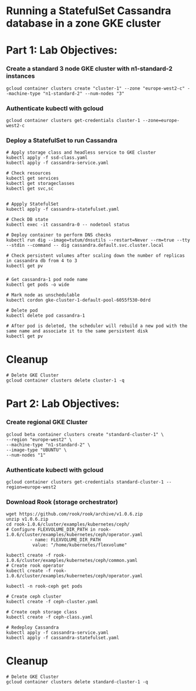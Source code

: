 # Running a StatefulSet Cassandra database in a zone GKE cluster

# Part 1: Lab Objectives:


### Create a standard 3 node GKE cluster with n1-standard-2 instances
```buildoutcfg
gcloud container clusters create "cluster-1" --zone "europe-west2-c" --machine-type "n1-standard-2" --num-nodes "3"
```

### Authenticate kubectl with gcloud
```buildoutcfg
gcloud container clusters get-credentials cluster-1 --zone=europe-west2-c
```

### Deploy a StatefulSet to run Cassandra
```buildoutcfg
# Apply storage class and headless service to GKE cluster
kubectl apply -f ssd-class.yaml
kubectl apply -f cassandra-service.yaml

# Check resources
kubectl get services
kubectl get storageclasses
kubectl get svc,sc


# Appply StatefulSet
kubectl apply -f cassandra-statefulset.yaml

# Check DB state
kubectl exec -it cassandra-0 -- nodetool status

# Deploy container to perform DNS checks
kubectl run dig --image=tutum/dnsutils --restart=Never --rm=true --tty --stdin --command -- dig cassandra.default.svc.cluster.local

# Check persistent volumes after scaling down the number of replicas in cassandra db from 4 to 3
kubectl get pv

```

### 
```buildoutcfg
# Get cassandra-1 pod node name
kubectl get pods -o wide

# Mark node as unschedulable
kubectl cordon gke-cluster-1-default-pool-6055f530-0drd

# Delete pod
kubectl delete pod cassandra-1

# After pod is deleted, the scheduler will rebuild a new pod with the same name and associate it to the same persistent disk
kubectl get pv

```

# Cleanup
```buildoutcfg
# Delete GKE Cluster
gcloud container clusters delete cluster-1 -q
```

# Part 2: Lab Objectives:

### Create regional GKE Cluster
```buildoutcfg
gcloud beta container clusters create "standard-cluster-1" \
--region "europe-west2" \
--machine-type "n1-standard-2" \
--image-type "UBUNTU" \
--num-nodes "1"
```

### Authenticate kubectl with gcloud
```buildoutcfg
gcloud container clusters get-credentials standard-cluster-1 --region=europe-west2
```

### Download Rook (storage orchestrator)
```buildoutcfg
wget https://github.com/rook/rook/archive/v1.0.6.zip
unzip v1.0.6.zip
cd rook-1.0.6/cluster/examples/kubernetes/ceph/
# Configure FLEXVOLUME_DIR_PATH in rook-1.0.6/cluster/examples/kubernetes/ceph/operator.yaml
         - name: FLEXVOLUME_DIR_PATH
          value: "/home/kubernetes/flexvolume"

kubectl create -f rook-1.0.6/cluster/examples/kubernetes/ceph/common.yaml
# Create rook operator
kubectl create -f rook-1.0.6/cluster/examples/kubernetes/ceph/operator.yaml

kubectl -n rook-ceph get pods

# Create ceph cluster
kubectl create -f ceph-cluster.yaml

# Create ceph storage class
kubectl create -f ceph-class.yaml

# Redeploy Cassandra
kubectl apply -f cassandra-service.yaml
kubectl apply -f cassandra-statefulset.yaml
```

# Cleanup
```buildoutcfg
# Delete GKE Cluster
gcloud container clusters delete standard-cluster-1 -q
```